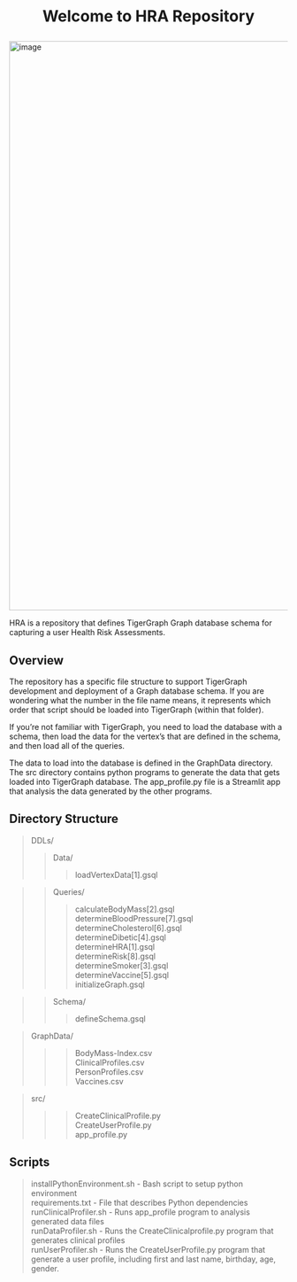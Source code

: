 #  <p align="center">Welcome to HRA Repository</p>

<img width="1028" alt="image" src="https://github.com/user-attachments/assets/e2ad3209-271e-4e18-9128-a6ae71b6c2ea">


HRA is a repository that defines TigerGraph Graph database schema for capturing a user Health Risk Assessments.

## Overview
The repository has a specific file structure to support TigerGraph development and deployment of a Graph database schema. If you are wondering what the number in the file name means, it represents which order that script should be loaded into TigerGraph (within that folder).

If you’re not familiar with TigerGraph, you need to load the database with a schema, then load the data for the vertex’s that are defined in the schema, and then load all of the queries.

The data to load into the database is defined in the GraphData directory. The src directory contains python programs to generate the data that gets loaded into TigerGraph database. The app_profile.py file is a Streamlit app that analysis the data generated by the other programs.

## Directory Structure
> DDLs/  
>> Data/  
>>> loadVertexData[1].gsql  

>> Queries/  
>>> calculateBodyMass[2].gsql  
		determineBloodPressure[7].gsql  
    determineCholesterol[6].gsql  
    determineDibetic[4].gsql  
    determineHRA[1].gsql  
    determineRisk[8].gsql  
    determineSmoker[3].gsql  
    determineVaccine[5].gsql  
    initializeGraph.gsql

>>Schema/
 >>>defineSchema.gsql  

>GraphData/
 >>>BodyMass-Index.csv  
 ClinicalProfiles.csv  
 PersonProfiles.csv  
 Vaccines.csv  

>src/  
>>>CreateClinicalProfile.py  
>>>CreateUserProfile.py  
>>>app_profile.py  

## Scripts
>installPythonEnvironment.sh - Bash script to setup python environment  
requirements.txt - File that describes Python dependencies  
runClinicalProfiler.sh - Runs app_profile program to analysis generated data files  
runDataProfiler.sh - Runs the CreateClinicalprofile.py program that generates clinical profiles  
runUserProfiler.sh - Runs the CreateUserProfile.py program that generate a user profile, including first and last name, birthday, age, gender.  
